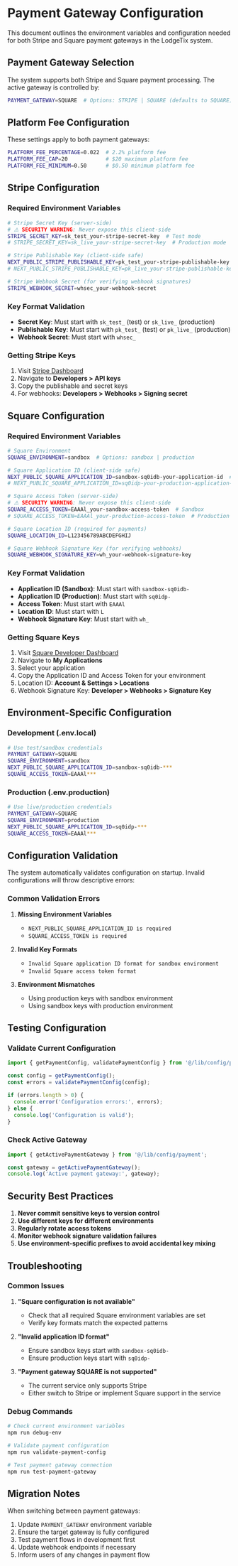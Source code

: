 # Payment Gateway Configuration

This document outlines the environment variables and configuration needed for both Stripe and Square payment gateways in the LodgeTix system.

## Payment Gateway Selection

The system supports both Stripe and Square payment processing. The active gateway is controlled by:

```bash
PAYMENT_GATEWAY=SQUARE  # Options: STRIPE | SQUARE (defaults to SQUARE)
```

## Platform Fee Configuration

These settings apply to both payment gateways:

```bash
PLATFORM_FEE_PERCENTAGE=0.022  # 2.2% platform fee
PLATFORM_FEE_CAP=20            # $20 maximum platform fee
PLATFORM_FEE_MINIMUM=0.50      # $0.50 minimum platform fee
```

## Stripe Configuration

### Required Environment Variables

```bash
# Stripe Secret Key (server-side)
# ⚠️ SECURITY WARNING: Never expose this client-side
STRIPE_SECRET_KEY=sk_test_your-stripe-secret-key  # Test mode
# STRIPE_SECRET_KEY=sk_live_your-stripe-secret-key  # Production mode

# Stripe Publishable Key (client-side safe)
NEXT_PUBLIC_STRIPE_PUBLISHABLE_KEY=pk_test_your-stripe-publishable-key  # Test mode  
# NEXT_PUBLIC_STRIPE_PUBLISHABLE_KEY=pk_live_your-stripe-publishable-key  # Production mode

# Stripe Webhook Secret (for verifying webhook signatures)
STRIPE_WEBHOOK_SECRET=whsec_your-webhook-secret
```

### Key Format Validation

- **Secret Key**: Must start with `sk_test_` (test) or `sk_live_` (production)
- **Publishable Key**: Must start with `pk_test_` (test) or `pk_live_` (production)
- **Webhook Secret**: Must start with `whsec_`

### Getting Stripe Keys

1. Visit [Stripe Dashboard](https://dashboard.stripe.com/apikeys)
2. Navigate to **Developers > API keys**
3. Copy the publishable and secret keys
4. For webhooks: **Developers > Webhooks > Signing secret**

## Square Configuration

### Required Environment Variables

```bash
# Square Environment
SQUARE_ENVIRONMENT=sandbox  # Options: sandbox | production

# Square Application ID (client-side safe)
NEXT_PUBLIC_SQUARE_APPLICATION_ID=sandbox-sq0idb-your-application-id  # Sandbox
# NEXT_PUBLIC_SQUARE_APPLICATION_ID=sq0idp-your-production-application-id  # Production

# Square Access Token (server-side)
# ⚠️ SECURITY WARNING: Never expose this client-side
SQUARE_ACCESS_TOKEN=EAAAl_your-sandbox-access-token  # Sandbox
# SQUARE_ACCESS_TOKEN=EAAAl_your-production-access-token  # Production

# Square Location ID (required for payments)
SQUARE_LOCATION_ID=L123456789ABCDEFGHIJ

# Square Webhook Signature Key (for verifying webhooks)
SQUARE_WEBHOOK_SIGNATURE_KEY=wh_your-webhook-signature-key
```

### Key Format Validation

- **Application ID (Sandbox)**: Must start with `sandbox-sq0idb-`
- **Application ID (Production)**: Must start with `sq0idp-`
- **Access Token**: Must start with `EAAAl`
- **Location ID**: Must start with `L`
- **Webhook Signature Key**: Must start with `wh_`

### Getting Square Keys

1. Visit [Square Developer Dashboard](https://developer.squareup.com/apps)
2. Navigate to **My Applications**
3. Select your application
4. Copy the Application ID and Access Token for your environment
5. Location ID: **Account & Settings > Locations**
6. Webhook Signature Key: **Developer > Webhooks > Signature Key**

## Environment-Specific Configuration

### Development (.env.local)
```bash
# Use test/sandbox credentials
PAYMENT_GATEWAY=SQUARE
SQUARE_ENVIRONMENT=sandbox
NEXT_PUBLIC_SQUARE_APPLICATION_ID=sandbox-sq0idb-***
SQUARE_ACCESS_TOKEN=EAAAl***
```

### Production (.env.production)
```bash
# Use live/production credentials
PAYMENT_GATEWAY=SQUARE
SQUARE_ENVIRONMENT=production
NEXT_PUBLIC_SQUARE_APPLICATION_ID=sq0idp-***
SQUARE_ACCESS_TOKEN=EAAAl***
```

## Configuration Validation

The system automatically validates configuration on startup. Invalid configurations will throw descriptive errors:

### Common Validation Errors

1. **Missing Environment Variables**
   - `NEXT_PUBLIC_SQUARE_APPLICATION_ID is required`
   - `SQUARE_ACCESS_TOKEN is required`

2. **Invalid Key Formats**
   - `Invalid Square application ID format for sandbox environment`
   - `Invalid Square access token format`

3. **Environment Mismatches**
   - Using production keys with sandbox environment
   - Using sandbox keys with production environment

## Testing Configuration

### Validate Current Configuration

```typescript
import { getPaymentConfig, validatePaymentConfig } from '@/lib/config/payment';

const config = getPaymentConfig();
const errors = validatePaymentConfig(config);

if (errors.length > 0) {
  console.error('Configuration errors:', errors);
} else {
  console.log('Configuration is valid');
}
```

### Check Active Gateway

```typescript
import { getActivePaymentGateway } from '@/lib/config/payment';

const gateway = getActivePaymentGateway();
console.log('Active payment gateway:', gateway);
```

## Security Best Practices

1. **Never commit sensitive keys to version control**
2. **Use different keys for different environments**
3. **Regularly rotate access tokens**
4. **Monitor webhook signature validation failures**
5. **Use environment-specific prefixes to avoid accidental key mixing**

## Troubleshooting

### Common Issues

1. **"Square configuration is not available"**
   - Check that all required Square environment variables are set
   - Verify key formats match the expected patterns

2. **"Invalid application ID format"**
   - Ensure sandbox keys start with `sandbox-sq0idb-`
   - Ensure production keys start with `sq0idp-`

3. **"Payment gateway SQUARE is not supported"**
   - The current service only supports Stripe
   - Either switch to Stripe or implement Square support in the service

### Debug Commands

```bash
# Check current environment variables
npm run debug-env

# Validate payment configuration
npm run validate-payment-config

# Test payment gateway connection
npm run test-payment-gateway
```

## Migration Notes

When switching between payment gateways:

1. Update `PAYMENT_GATEWAY` environment variable
2. Ensure the target gateway is fully configured
3. Test payment flows in development first
4. Update webhook endpoints if necessary
5. Inform users of any changes in payment flow